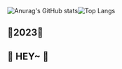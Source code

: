 ![Anurag's GitHub stats](https://github-readme-stats.vercel.app/api?username=Kang-SeoHyun&&show_icons=true&count_private=true&theme=dracula)![Top Langs](https://github-readme-stats.vercel.app/api/top-langs/?username=Kang-SeoHyun&&layout=compact&theme=dracula)

## 💛2023💛

## 👋 HEY~ 👋




<!--
C - 임베디드 하드웨어개발  
java - 대기업, 금융권, 국가기관, 웹  
     - 프레임 워크 : 스프링    
python - 스타트업, 인공지능 연구, 데이터 엔지니어
       - 프레임 워크: 플라스크(죽어감), D장고(묵직), fast api(요즘 추세)    
java script - 웹 프론트, 백  
            - 프레임 워크: 노드js(런타임환경), 네스트js
type script - 웹 풀스택, 웹개발 아니면 의미없음
            - 프레임 워크: 노드  
pyscrip - 파이썬버전 html 코딩
kotlin - 자바 대체 언어, 문법깔끔하고 자바랑 100프로 호환가능  
C++ - 게임, 인공지능 실무
-->
